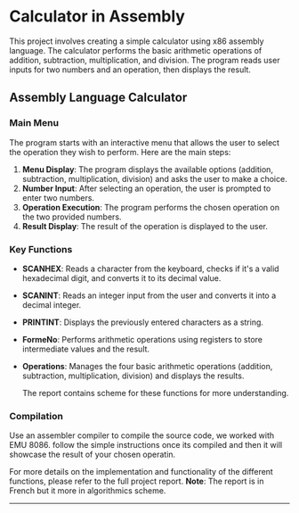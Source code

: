 # Calculator in Assembly

This project involves creating a simple calculator using x86 assembly language. The calculator performs the basic arithmetic operations of addition, subtraction, multiplication, and division. The program reads user inputs for two numbers and an operation, then displays the result.

## Assembly Language Calculator

### Main Menu
The program starts with an interactive menu that allows the user to select the operation they wish to perform. Here are the main steps:

1. **Menu Display**: The program displays the available options (addition, subtraction, multiplication, division) and asks the user to make a choice.
2. **Number Input**: After selecting an operation, the user is prompted to enter two numbers.
3. **Operation Execution**: The program performs the chosen operation on the two provided numbers.
4. **Result Display**: The result of the operation is displayed to the user.

### Key Functions
- **SCANHEX**: Reads a character from the keyboard, checks if it's a valid hexadecimal digit, and converts it to its decimal value.
- **SCANINT**: Reads an integer input from the user and converts it into a decimal integer.
- **PRINTINT**: Displays the previously entered characters as a string.
- **FormeNo**: Performs arithmetic operations using registers to store intermediate values and the result.
- **Operations**: Manages the four basic arithmetic operations (addition, subtraction, multiplication, division) and displays the results.

  The report contains scheme for these functions for more understanding.

### Compilation
 Use an assembler compiler to compile the source code, we worked with EMU 8086. follow the simple instructions once its compiled and then it will showcase the result of your chosen operatin. 


For more details on the implementation and functionality of the different functions, please refer to the full project report. **Note**: The report is in French but it more in algorithmics scheme.

---
